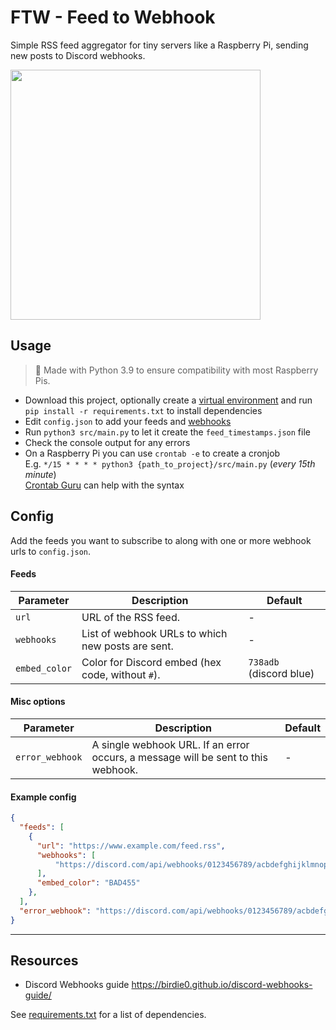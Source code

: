 # FTW - Feed to Webhook

Simple RSS feed aggregator for tiny servers like a Raspberry Pi, sending new posts to Discord webhooks.

<img src="https://github.com/mriot/feed-to-webhook/assets/24588573/ae48bf39-09c1-43ca-a0eb-cb59f5ebf4a5" height="400">

## Usage

> 📌 Made with Python 3.9 to ensure compatibility with most Raspberry Pis.

- Download this project, optionally create a [virtual environment](https://docs.python.org/3/library/venv.html) and run `pip install -r requirements.txt` to install dependencies  
- Edit `config.json` to add your feeds and [webhooks](https://support.discord.com/hc/en-us/articles/228383668-Intro-to-Webhooks)
- Run `python3 src/main.py` to let it create the `feed_timestamps.json` file
- Check the console output for any errors
- On a Raspberry Pi you can use `crontab -e` to create a cronjob  
  E.g. `*/15 * * * * python3 {path_to_project}/src/main.py` (*every 15th minute*)  
  [Crontab Guru](https://crontab.guru/) can help with the syntax
## Config

Add the feeds you want to subscribe to along with one or more webhook urls to `config.json`.  

#### Feeds

| Parameter     | Description                                       | Default                 |
| ------------- | ------------------------------------------------- | ----------------------- |
| `url`         | URL of the RSS feed.                              | -                       |
| `webhooks`    | List of webhook URLs to which new posts are sent. | -                       |
| `embed_color` | Color for Discord embed (hex code, without `#`).  | `738adb` (discord blue) |

#### Misc options

| Parameter       | Description                                                                       | Default |
| --------------- | --------------------------------------------------------------------------------- | ------- |
| `error_webhook` | A single webhook URL. If an error occurs, a message will be sent to this webhook. | -       |

#### Example config

``` json
{
  "feeds": [
    {
      "url": "https://www.example.com/feed.rss",
      "webhooks": [
          "https://discord.com/api/webhooks/0123456789/acbdefghijklmnopqrstuvwxyz"
      ],
      "embed_color": "BAD455"
    },
  ],
  "error_webhook": "https://discord.com/api/webhooks/0123456789/acbdefghijklmnopqrstuvwxyz"
}
```
---

## Resources

- Discord Webhooks guide <https://birdie0.github.io/discord-webhooks-guide/>

See [requirements.txt](requirements.txt) for a list of dependencies.
